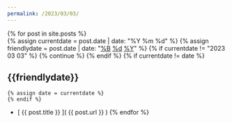 ```yaml
---
permalink: /2023/03/03/
---
```

{% for post in site.posts %}  
    {% assign currentdate = post.date | date: "%Y %m %d" %}
    {% assign friendlydate = post.date | date: "[%B](..) [%d](.) [%Y](../..)" %}
    {% if currentdate != "2023 03 03" %}
        {% continue %}
    {% endif %}
    {% if currentdate != date %}
## {{friendlydate}}
    {% assign date = currentdate %} 
    {% endif %}
* [ {{ post.title }} ]( {{ post.url }} )
{% endfor %}
